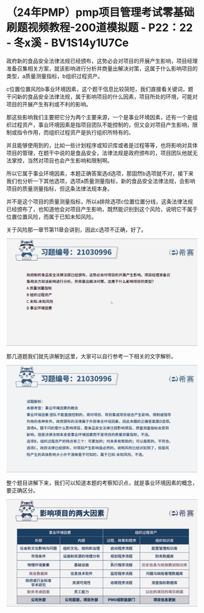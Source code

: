 # （24年PMP）pmp项目管理考试零基础刷题视频教程-200道模拟题 - P22：22 - 冬x溪 - BV1S14y1U7Ce

政府新的食品安全法律法规已经颁布，这势必会对项目的开展产生影响，项目经理准备召集相关方案，就该影响进行分析并商量出解决对策，这属于什么影响项目的类型，a质量测量指标，b组织过程资产。

c位置位置风险b事业环境因素，这个题干信息比较简短，我们直接看关键词，题干问新的食品安全法律法规，属于影响项目的什么因素，项目所处的环境，可能对项目的开展产生有利或不利的影响。

那这些影响我们主要把它分为两个主要来源，一个是事业环境因素，还有一个是组织过程资产，事业环境因素是指项目团队不能控制的，但又会对项目产生影响，限制或指令作用，而组织过程资产是执行组织所特有的。

并且能够使用到的，比如一些计划程序或知识库或者是过程等等，也将影响对具体项目的管理，在题干中说的是食品安全，法律法规是政府颁布的，项目团队他就无法掌控，当然对项目也会产生影响和限制啊。

所以它属于事业环境因素，本题正确答案选d选项，那固然b选项就不对，接下来我们也分析一下其他选项，选项a质量测量指标，新的食品安全法律法规，会影响项目的质量测量指标，但这条法律法规本身。

并不是这个项目的质量测量指标，所以a排除选项c位置位置分线，这条法律法规已经颁布了，也知道他会对项目产生影响，既然能识别到这个风险，说明它不属于位置位置风险，而属于已知未知风险。

关于风险那一章节第11章会讲到，因此c选项不正确，好了。

![](img/8d06ab2c177be28143f071ffc9901ed2_1.png)

那几道题我们就先讲解到这里，大家可以自行参考一下相关的文字解析。

![](img/8d06ab2c177be28143f071ffc9901ed2_3.png)

整个题目讲解下来，我们可以知道本题的考察知识点，就是事业环境因素的概念，要正确区分。

![](img/8d06ab2c177be28143f071ffc9901ed2_5.png)